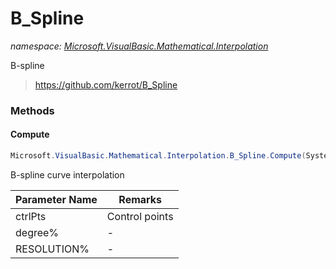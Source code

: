 ﻿# B_Spline
_namespace: [Microsoft.VisualBasic.Mathematical.Interpolation](./index.md)_

B-spline

> https://github.com/kerrot/B_Spline


### Methods

#### Compute
```csharp
Microsoft.VisualBasic.Mathematical.Interpolation.B_Spline.Compute(System.Drawing.PointF[],System.Int32,System.Int32)
```
B-spline curve interpolation

|Parameter Name|Remarks|
|--------------|-------|
|ctrlPts|Control points|
|degree%|-|
|RESOLUTION%|-|



